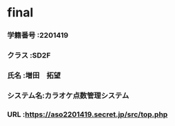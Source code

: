 # final
### 学籍番号  :2201419
### クラス    :SD2F 
### 氏名      :増田　拓望
### システム名:カラオケ点数管理システム
### URL       :https://aso2201419.secret.jp/src/top.php